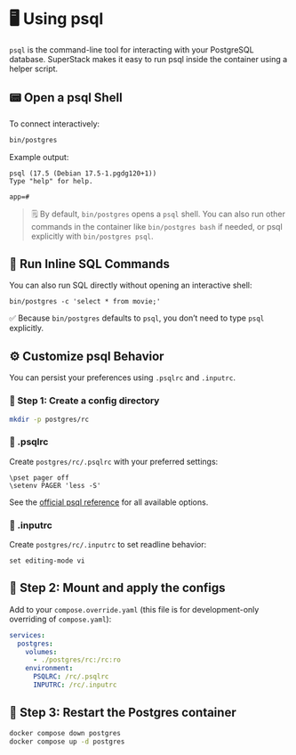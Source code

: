 # 🖥️ Using psql

`psql` is the command-line tool for interacting with your PostgreSQL database.
SuperStack makes it easy to run psql inside the container using a helper
script.

## 📟 Open a psql Shell

To connect interactively:

```sh
bin/postgres
```

Example output:

```
psql (17.5 (Debian 17.5-1.pgdg120+1))
Type "help" for help.

app=#
```

> 🗒️ By default, `bin/postgres` opens a `psql` shell. You can also run other
> commands in the container like `bin/postgres bash` if needed, or psql
> explicitly with `bin/postgres psql`.

## 🔹 Run Inline SQL Commands

You can also run SQL directly without opening an interactive shell:

```
bin/postgres -c 'select * from movie;'
```

✅ Because `bin/postgres` defaults to `psql`, you don’t need to type `psql`
explicitly.

## ⚙️ Customize psql Behavior

You can persist your preferences using `.psqlrc` and `.inputrc`.

### 🔧 Step 1: Create a config directory

```sh
mkdir -p postgres/rc
```

### 📄 .psqlrc

Create `postgres/rc/.psqlrc` with your preferred settings:

```
\pset pager off
\setenv PAGER 'less -S'
```

See the [official psql
reference](https://www.postgresql.org/docs/current/app-psql.html) for all
available options.

### 📄 .inputrc

Create `postgres/rc/.inputrc` to set readline behavior:

```
set editing-mode vi
```

## 🔗 Step 2: Mount and apply the configs

Add to your `compose.override.yaml` (this file is for development-only
overriding of `compose.yaml`):

```yaml
services:
  postgres:
    volumes:
      - ./postgres/rc:/rc:ro
    environment:
      PSQLRC: /rc/.psqlrc
      INPUTRC: /rc/.inputrc
```

## 🔁 Step 3: Restart the Postgres container

```sh
docker compose down postgres
docker compose up -d postgres
```
